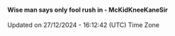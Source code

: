 #### Wise man says only fool rush in - McKidKneeKaneSir
Updated on 27/12/2024 - 16:12:42 (UTC) Time Zone
